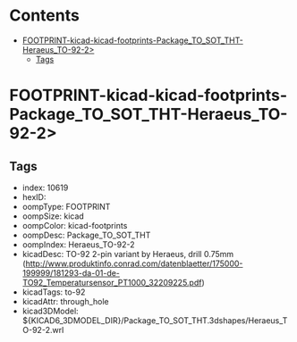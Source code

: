 



Contents
========

* [FOOTPRINT-kicad-kicad-footprints-Package_TO_SOT_THT-Heraeus_TO-92-2>](#footprint-kicad-kicad-footprints-package_to_sot_tht-heraeus_to-92-2)
	* [Tags](#tags)

# FOOTPRINT-kicad-kicad-footprints-Package_TO_SOT_THT-Heraeus_TO-92-2>

## Tags

- index: 10619
- hexID: 
- oompType: FOOTPRINT
- oompSize: kicad
- oompColor: kicad-footprints
- oompDesc: Package_TO_SOT_THT
- oompIndex: Heraeus_TO-92-2
- kicadDesc: TO-92 2-pin variant by Heraeus, drill 0.75mm (http://www.produktinfo.conrad.com/datenblaetter/175000-199999/181293-da-01-de-TO92_Temperatursensor_PT1000_32209225.pdf)
- kicadTags: to-92
- kicadAttr: through_hole
- kicad3DModel: ${KICAD6_3DMODEL_DIR}/Package_TO_SOT_THT.3dshapes/Heraeus_TO-92-2.wrl
